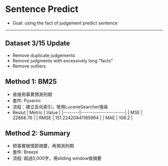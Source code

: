 # Sentence Predict
* Goal: using the fact of judgement predict sentence
---
## Dataset 3/15 Update
* Remove duplicate judgements
* Remove judgments with excessively long "facts"
* Remove outliers

## Method 1: BM25
* 直接用事實預測刑期
* 套件: Pyserini
* 流程：建立反向索引，使用LuceneSearcher搜尋
* Reslut
| Metric | Value                |
|--------|----------------------|
| MSE    | 22868.76             |
| RMSE   | 151.22420441185994  |
| MAE    | 108.2                |

## Method 2: Summary
* 把事實做情節摘要，再預測刑期
* 套件: Breeze
* 流程: 超過5,000字，用sliding window做摘要